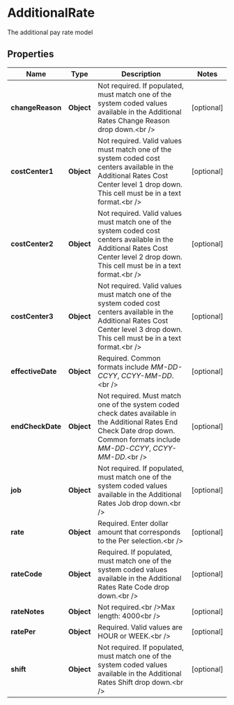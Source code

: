

# AdditionalRate

The additional pay rate model

## Properties

| Name | Type | Description | Notes |
|------------ | ------------- | ------------- | -------------|
|**changeReason** | **Object** | Not required. If populated, must match one of the system coded values available in the Additional Rates Change Reason drop down.&lt;br /&gt; |  [optional] |
|**costCenter1** | **Object** | Not required. Valid values must match one of the system coded cost centers available in the Additional Rates Cost Center level 1 drop down. This cell must be in a text format.&lt;br /&gt; |  [optional] |
|**costCenter2** | **Object** | Not required. Valid values must match one of the system coded cost centers available in the Additional Rates Cost Center level 2 drop down. This cell must be in a text format.&lt;br /&gt; |  [optional] |
|**costCenter3** | **Object** | Not required. Valid values must match one of the system coded cost centers available in the Additional Rates Cost Center level 3 drop down. This cell must be in a text format.&lt;br /&gt; |  [optional] |
|**effectiveDate** | **Object** | Required. Common formats include *MM-DD-CCYY*, *CCYY-MM-DD*.&lt;br /&gt; |  [optional] |
|**endCheckDate** | **Object** | Not required. Must match one of the system coded check dates available in the Additional Rates End Check Date drop down. Common formats include *MM-DD-CCYY*, *CCYY-MM-DD*.&lt;br /&gt; |  [optional] |
|**job** | **Object** | Not required. If populated, must match one of the system coded values available in the Additional Rates Job drop down.&lt;br /&gt; |  [optional] |
|**rate** | **Object** | Required. Enter dollar amount that corresponds to the Per selection.&lt;br /&gt; |  [optional] |
|**rateCode** | **Object** | Required. If populated, must match one of the system coded values available in the Additional Rates Rate Code drop down.&lt;br /&gt; |  [optional] |
|**rateNotes** | **Object** | Not required.&lt;br  /&gt;Max length: 4000&lt;br /&gt; |  [optional] |
|**ratePer** | **Object** | Required. Valid values are HOUR or WEEK.&lt;br /&gt; |  [optional] |
|**shift** | **Object** | Not required. If populated, must match one of the system coded values available in the Additional Rates Shift drop down.&lt;br /&gt; |  [optional] |



